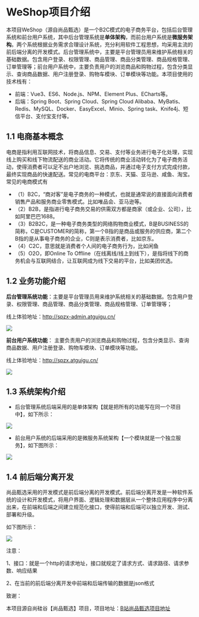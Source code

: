 # WeShop项目介绍

​		本项目WeShop（源自尚品甄选）是一个B2C模式的电子商务平台，包括后台管理系统和前台用户系统，其中后台管理系统是**单体架构**，而前台用户系统是**微服务架构**。两个系统根据业务需求合理设计系统，充分利用软件工程思想，均采用主流的前后端分离的开发模式。后台管理系统中，主要是平台管理员用来维护系统相关的基础数据。包含用户登录、权限管理、商品管理、商品分类管理、商品规格管理、订单管理等；前台用户系统中，主要负责用户的浏览商品和购物过程，包含分类显示、查询商品数据、用户注册登录、购物车模块、订单模块等功能。本项目使用的技术栈有：

* 前端：Vue3、ES6、Node.js、NPM、Element Plus、ECharts等。
* 后端：Spring Boot、Spring Cloud、Spring Cloud Alibaba、MyBatis、Redis、MySQL、Docker、EasyExcel、Minio、Spring task、Knife4j、短信平台、支付宝支付等。



## 1.1 电商基本概念

电商是指利用互联网技术，将商品信息、交易、支付等业务进行电子化处理，实现线上购买和线下物流配送的商业活动。它将传统的商业活动转化为了电子商务活动，使得消费者可以足不出户地浏览、挑选商品，并通过电子支付方式完成付款，最终实现商品的快速配送。常见的电商平台：京东、天猫、亚马逊、咸鱼、淘宝。常见的电商模式有

* （1）B2C，“商对客”是电子商务的一种模式，也就是通常说的直接面向消费者销售产品和服务商业零售模式。比如唯品会、亚马逊等。
* （2）B2B，是指进行电子商务交易的供需双方都是商家（或企业、公司），比如阿里巴巴1688。
* （3）B2B2C，是一种电子商务类型的网络购物商业模式，B是BUSINESS的简称，C是CUSTOMER的简称，第一个B指的是商品或服务的供应商，第二个B指的是从事电子商务的企业，C则是表示消费者，比如京东。
* （4）C2C，意思就是消费者个人间的电子商务行为，比如闲鱼
* （5）O2O，即Online To Offline（在线离线/线上到线下），是指将线下的商务机会与互联网结合，让互联网成为线下交易的平台，比如美团优选。

## 1.2 业务功能介绍

**后台管理系统功能**：主要是平台管理员用来维护系统相关的基础数据。包含用户登录、权限管理、商品管理、商品分类管理、商品规格管理、订单管理等；

线上体验地址：http://spzx-admin.atguigu.cn/

![](https://richard-1314734543.cos.ap-nanjing.myqcloud.com/liyuqi/pic/202401191305091.png)



**前台用户系统功能**： 主要负责用户的浏览商品和购物过程，包含分类显示、查询商品数据、用户注册登录、购物车模块、订单模块等功能。

线上体验地址：http://spzx.atguigu.cn/

![](https://richard-1314734543.cos.ap-nanjing.myqcloud.com/liyuqi/pic/202401191309870.png)



## 1.3 系统架构介绍

* 后台管理系统后端采用的是单体架构【就是把所有的功能写在同一个项目中】，如下所示：

![](https://richard-1314734543.cos.ap-nanjing.myqcloud.com/liyuqi/pic/202401191311549.png)



* 前台用户系统的后端采用的是微服务系统架构【一个模块就是一个独立服务】，如下图所示：

![](https://richard-1314734543.cos.ap-nanjing.myqcloud.com/liyuqi/pic/202401191310875.png)



## 1.4 前后端分离开发

尚品甄选采用的开发模式是前后端分离的开发模式。前后端分离开发是一种软件系统的设计和开发模式，将用户界面、逻辑处理和数据层从一个整体应用程序中分离出来，在前端和后端之间建立规范化接口，使得前端和后端可以独立开发、测试、部署和升级。

如下图所示：

![](https://richard-1314734543.cos.ap-nanjing.myqcloud.com/liyuqi/pic/202401191316735.png) 

注意：

1、接口：就是一个http的请求地址，接口就规定了请求方式、请求路径、请求参数、响应结果

2、在当前的前后端分离开发中前端和后端传输的数据是json格式

致谢：

本项目源自尚硅谷【尚品甄选】项目，项目地址：[B站尚品甄选项目地址](https://www.bilibili.com/video/BV1NF411S7DS/?spm_id_from=333.337.search-card.all.click)


